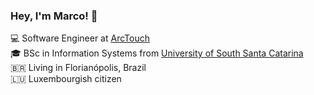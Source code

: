 ### Hey, I'm Marco! 👋

💻 Software Engineer at [ArcTouch](https://www.linkedin.com/company/arctouch/) <br>
🎓 BSc in Information Systems from [University of South Santa Catarina](https://www.linkedin.com/school/universidade-do-sul-de-santa-catarina/) <br>
🇧🇷 Living in Florianópolis, Brazil <br>
🇱🇺 Luxembourgish citizen
